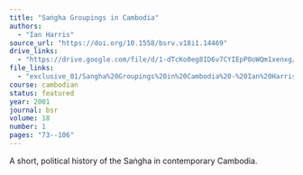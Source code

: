 ```yaml
---
title: "Saṅgha Groupings in Cambodia"
authors:
  - "Ian Harris"
source_url: "https://doi.org/10.1558/bsrv.v18i1.14469"
drive_links:
  - "https://drive.google.com/file/d/1-dTcKo0eg8ID6v7CYIEpP0oWQm1xenxg/view?usp=drivesdk"
file_links:
  - "exclusive_01/Sangha%20Groupings%20in%20Cambodia%20-%20Ian%20Harris.pdf"
course: cambodian
status: featured
year: 2001
journal: bsr
volume: 18
number: 1
pages: "73--106"
---
```


A short, political history of the Saṅgha in contemporary Cambodia.

